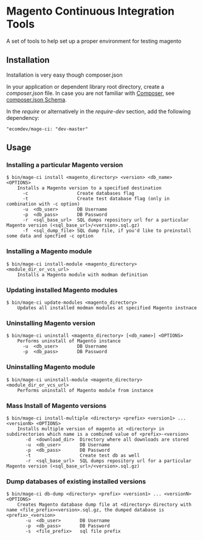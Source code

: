 Magento Continuous Integration Tools
===================================

A set of tools to help set up 
a proper environment for testing magento

Installation
------------

Installation is very easy though composer.json

In your application or dependent library root directory, create a _composer.json_ file. 
In case you are not familiar with [Composer](http://getcomposer.org/), see [composer.json Schema](http://getcomposer.org/doc/04-schema.md).

In the _require_ or alternatively in the _require-dev_ section, add the following dependency:

    "ecomdev/mage-ci: "dev-master"

Usage
-----

### Installing a particular Magento version
    $ bin/mage-ci install <magento_directory> <version> <db_name> <OPTIONS>
        Installs a Magento version to a specified destination
          -c                  Create databases flag
          -t                  Create test database flag (only in combination with -c option)
          -u  <db_user>       DB Username
          -p  <db_pass>       DB Password
          -r  <sql_base_url>  SQL dumps repository url for a particular Magento version (<sql_base_url>/<version>.sql.gz)
          -f  <sql_dump_file> SQL dump file, if you'd like to preinstall some data and specfied -c option

### Installing a Magento module
    $ bin/mage-ci install-module <magento_directory> <module_dir_or_vcs_url>
        Installs a Magento module with modman definition 

### Updating installed Magento modules
    $ bin/mage-ci update-modules <magento_directory>
        Updates all installed modman modules at specified Magento instnace 

### Uninstalling Magento version
    $ bin/mage-ci uninstall <magento_directory> [<db_name>] <OPTIONS>
        Performs uninstall of Magento instance
          -u  <db_user>       DB Username
          -p  <db_pass>       DB Password

### Uninstalling Magento module
    $ bin/mage-ci uninstall-module <magento_directory> <module_dir_or_vcs_url>
        Performs uninstall of Magento module from instance

### Mass Install of Magento versions  
    $ bin/mage-ci install-multiple <directory> <prefix> <version1> ... <versionN> <OPTIONS>
        Installs multiple version of magento at <directory> in subdirectories which name is a combined value of <prefix>-<version> 
           -d  <download_dir>  Directory where all downloads are stored
           -u  <db_user>       DB Username
           -p  <db_pass>       DB Password
           -t                  Create test db as well
           -r  <sql_base_url>  SQL dumps repository url for a particular Magento version (<sql_base_url>/<version>.sql.gz)

### Dump databases of existing installed versions
    $ bin/mage-ci db-dump <directory> <prefix> <version1> ... <versionN> <OPTIONS>
        Creates Magento database dump file at <directory> directory with name <file_prefix><version>.sql.gz, the dumped database is <prefix>_<version>
           -u  <db_user>       DB Username
           -p  <db_pass>       DB Password
           -s  <file_prefix>   sql file prefix
